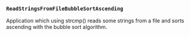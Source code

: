 ### `ReadStringsFromFileBubbleSortAscending`
Application which using strcmp() reads some strings from a file and sorts ascending with the bubble sort algorithm.
